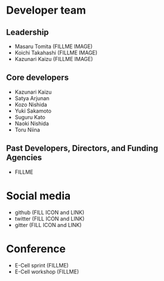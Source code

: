 # Developer team

## Leadership

- Masaru Tomita (FILLME IMAGE)
- Koichi Takahashi (FILLME IMAGE)
- Kazunari Kaizu (FILLME IMAGE)

## Core developers

- Kazunari Kaizu
- Satya Arjunan
- Kozo Nishida
- Yuki Sakamoto
- Suguru Kato
- Naoki Nishida
- Toru Niina
 
## Past Developers, Directors, and Funding Agencies

- FILLME

# Social media

- github (FILL ICON and LINK)
- twitter (FILL ICON and LINK)
- gitter (FILL ICON and LINK)

# Conference

- E-Cell sprint (FILLME)
- E-Cell workshop (FILLME)

